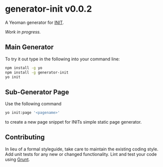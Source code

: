 # generator-init v0.0.2

A Yeoman generator for [INIT](http://use-init.com).

_Work in progress._

## Main Generator

To try it out type in the following into your command line:

```sh
npm install -g yo
npm install -g generator-init
yo init
```
## Sub-Generator Page

Use the following command

```sh
yo init:page '<pagename>'
```
to create a new page snippet for INITs simple static page generator.

## Contributing

In lieu of a formal styleguide, take care to maintain the existing coding style. Add unit tests for any new or changed functionality. Lint and test your code using [Grunt](http://gruntjs.com/).
